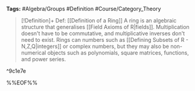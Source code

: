 **Tags:** #Algebra/Groups #Definition #Course/Category_Theory 

> [!Definition]+  Def: [[Definition of a Ring]]
> A ring is an algebraic structure that generalises [[Field Axioms of R|fields]]. Multiplication doesn't have to be commutative, and multiplicative inverses don't need to exist. Rings can numbers such as [[Defining Subsets of R - N,Z,Q|integers]] or complex numbers, but they may also be non-numerical objects such as polynomials, square matrices, functions, and power series.

^9c1e7e



%%EOF%%